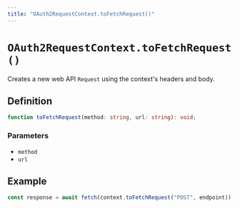 ```yaml
---
title: "OAuth2RequestContext.toFetchRequest()"
---
```


# `OAuth2RequestContext.toFetchRequest()`

Creates a new web API `Request` using the context's headers and body.

## Definition

```ts
function toFetchRequest(method: string, url: string): void;
```

### Parameters

- `method`
- `url`

## Example

```ts
const response = await fetch(context.toFetchRequest("POST", endpoint));
```

